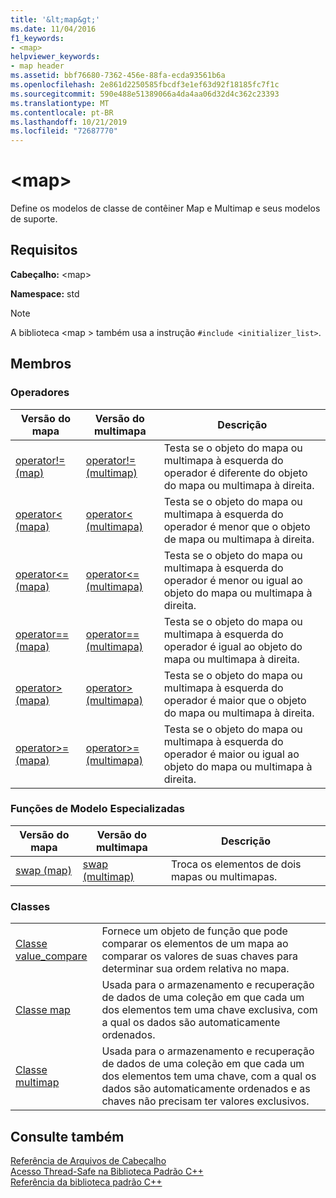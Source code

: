 ```yaml
---
title: '&lt;map&gt;'
ms.date: 11/04/2016
f1_keywords:
- <map>
helpviewer_keywords:
- map header
ms.assetid: bbf76680-7362-456e-88fa-ecda93561b6a
ms.openlocfilehash: 2e861d2250585fbcdf3e1ef63d92f18185fc7f1c
ms.sourcegitcommit: 590e488e51389066a4da4aa06d32d4c362c23393
ms.translationtype: MT
ms.contentlocale: pt-BR
ms.lasthandoff: 10/21/2019
ms.locfileid: "72687770"
---
```

# <a name="ltmapgt"></a>&lt;map&gt;

Define os modelos de classe de contêiner Map e Multimap e seus modelos de suporte.

## <a name="requirements"></a>Requisitos

**Cabeçalho:** \<map>

**Namespace:** std

> [!NOTE]
> A biblioteca \<map > também usa a instrução `#include <initializer_list>`.

## <a name="members"></a>Membros

### <a name="operators"></a>Operadores

|Versão do mapa|Versão do multimapa|Descrição|
|-----------------|----------------------|-----------------|
|[operator!= (map)](../standard-library/map-operators.md#op_neq)|[operator!= (multimap)](../standard-library/map-operators.md#op_neq)|Testa se o objeto do mapa ou multimapa à esquerda do operador é diferente do objeto do mapa ou multimapa à direita.|
|[operator< (mapa)](../standard-library/map-operators.md#op_eq_eq)|[operator< (multimapa)](../standard-library/map-operators.md#op_eq_eq)|Testa se o objeto do mapa ou multimapa à esquerda do operador é menor que o objeto de mapa ou multimapa à direita.|
|[operator<= (mapa)](../standard-library/map-operators.md#op_lt)|[operator\<= (multimapa)](../standard-library/map-operators.md#op_lt)|Testa se o objeto do mapa ou multimapa à esquerda do operador é menor ou igual ao objeto do mapa ou multimapa à direita.|
|[operator== (mapa)](../standard-library/map-operators.md#op_eq_eq)|[operator== (multimapa)](../standard-library/map-operators.md#op_eq_eq_multimap)|Testa se o objeto do mapa ou multimapa à esquerda do operador é igual ao objeto do mapa ou multimapa à direita.|
|[operator> (mapa)](../standard-library/map-operators.md#op_gt)|[operator> (multimapa)](../standard-library/map-operators.md#op_gt_multimap)|Testa se o objeto do mapa ou multimapa à esquerda do operador é maior que o objeto do mapa ou multimapa à direita.|
|[operator>= (mapa)](../standard-library/map-operators.md#op_gt_eq)|[operator>= (multimapa)](../standard-library/map-operators.md#op_gt_eq_multimap)|Testa se o objeto do mapa ou multimapa à esquerda do operador é maior ou igual ao objeto do mapa ou multimapa à direita.|

### <a name="specialized-template-functions"></a>Funções de Modelo Especializadas

|Versão do mapa|Versão do multimapa|Descrição|
|-----------------|----------------------|-----------------|
|[swap (map)](../standard-library/map-functions.md#swap)|[swap (multimap)](../standard-library/map-functions.md#swap_multimap)|Troca os elementos de dois mapas ou multimapas.|

### <a name="classes"></a>Classes

|||
|-|-|
|[Classe value_compare](../standard-library/value-compare-class-map.md)|Fornece um objeto de função que pode comparar os elementos de um mapa ao comparar os valores de suas chaves para determinar sua ordem relativa no mapa.|
|[Classe map](../standard-library/map-class.md)|Usada para o armazenamento e recuperação de dados de uma coleção em que cada um dos elementos tem uma chave exclusiva, com a qual os dados são automaticamente ordenados.|
|[Classe multimap](../standard-library/multimap-class.md)|Usada para o armazenamento e recuperação de dados de uma coleção em que cada um dos elementos tem uma chave, com a qual os dados são automaticamente ordenados e as chaves não precisam ter valores exclusivos.|

## <a name="see-also"></a>Consulte também

[Referência de Arquivos de Cabeçalho](../standard-library/cpp-standard-library-header-files.md)\
[Acesso Thread-Safe na Biblioteca Padrão C++](../standard-library/thread-safety-in-the-cpp-standard-library.md)\
[Referência da biblioteca padrão C++](../standard-library/cpp-standard-library-reference.md)
